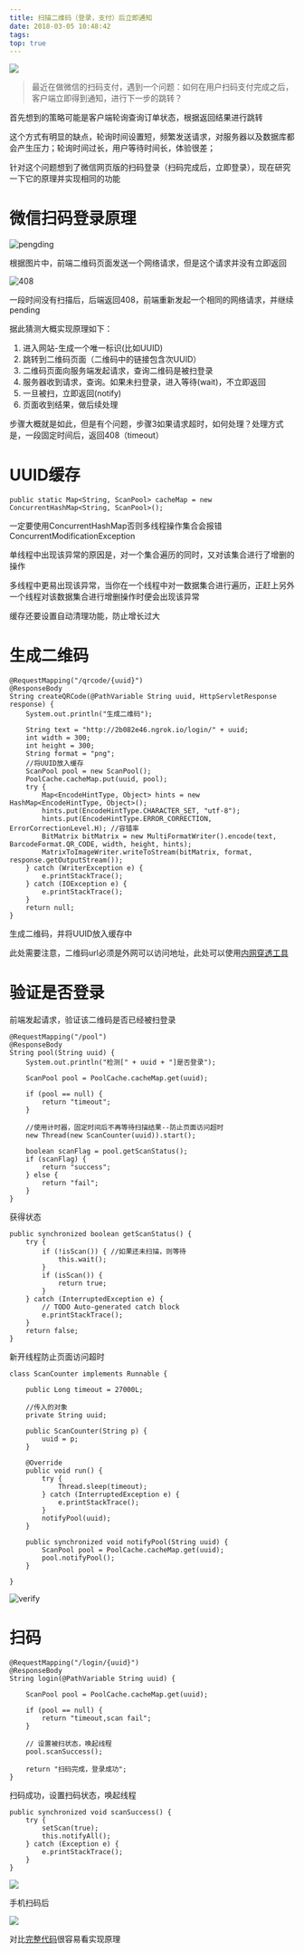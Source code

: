 ```yaml
---
title: 扫描二维码（登录，支付）后立即通知
date: 2018-03-05 10:48:42
tags:
top: true
---
```


![](http://www.wailian.work/images/2018/03/05/1211.jpg)

> 最近在做微信的扫码支付，遇到一个问题：如何在用户扫码支付完成之后，客户端立即得到通知，进行下一步的跳转？

首先想到的策略可能是客户端轮询查询订单状态，根据返回结果进行跳转

这个方式有明显的缺点，轮询时间设置短，频繁发送请求，对服务器以及数据库都会产生压力；轮询时间过长，用户等待时间长，体验很差；

针对这个问题想到了微信网页版的扫码登录（扫码完成后，立即登录），现在研究一下它的原理并实现相同的功能

# 微信扫码登录原理

![pengding](http://www.wailian.work/images/2018/03/05/pending.png)

根据图片中，前端二维码页面发送一个网络请求，但是这个请求并没有立即返回

![408](http://www.wailian.work/images/2018/03/05/408.png)

一段时间没有扫描后，后端返回408，前端重新发起一个相同的网络请求，并继续pending

据此猜测大概实现原理如下：

1. 进入网站-生成一个唯一标识(比如UUID)
2. 跳转到二维码页面（二维码中的链接包含次UUID）
3. 二维码页面向服务端发起请求，查询二维码是被扫登录
4. 服务器收到请求，查询。如果未扫登录，进入等待(wait)，不立即返回
5. 一旦被扫，立即返回(notify)
6. 页面收到结果，做后续处理

步骤大概就是如此，但是有个问题，步骤3如果请求超时，如何处理？处理方式是，一段固定时间后，返回408（timeout）

# UUID缓存

```
public static Map<String, ScanPool> cacheMap = new ConcurrentHashMap<String, ScanPool>();
```

一定要使用ConcurrentHashMap否则多线程操作集合会报错ConcurrentModificationException

单线程中出现该异常的原因是，对一个集合遍历的同时，又对该集合进行了增删的操作

多线程中更易出现该异常，当你在一个线程中对一数据集合进行遍历，正赶上另外一个线程对该数据集合进行增删操作时便会出现该异常

缓存还要设置自动清理功能，防止增长过大

# 生成二维码

```
@RequestMapping("/qrcode/{uuid}")
@ResponseBody
String createQRCode(@PathVariable String uuid, HttpServletResponse response) {
    System.out.println("生成二维码");

    String text = "http://2b082e46.ngrok.io/login/" + uuid;
    int width = 300;
    int height = 300;
    String format = "png";
    //将UUID放入缓存
    ScanPool pool = new ScanPool();
    PoolCache.cacheMap.put(uuid, pool);
    try {
        Map<EncodeHintType, Object> hints = new HashMap<EncodeHintType, Object>();
        hints.put(EncodeHintType.CHARACTER_SET, "utf-8");
        hints.put(EncodeHintType.ERROR_CORRECTION, ErrorCorrectionLevel.H); //容错率
        BitMatrix bitMatrix = new MultiFormatWriter().encode(text, BarcodeFormat.QR_CODE, width, height, hints);
        MatrixToImageWriter.writeToStream(bitMatrix, format, response.getOutputStream());
    } catch (WriterException e) {
        e.printStackTrace();
    } catch (IOException e) {
        e.printStackTrace();
    }
    return null;
}
```

生成二维码，并将UUID放入缓存中

此处需要注意，二维码url必须是外网可以访问地址，此处可以使用[内网穿透工具](https://ngrok.com/)


# 验证是否登录

前端发起请求，验证该二维码是否已经被扫登录

```
@RequestMapping("/pool")
@ResponseBody
String pool(String uuid) {
    System.out.println("检测[" + uuid + "]是否登录");

    ScanPool pool = PoolCache.cacheMap.get(uuid);

    if (pool == null) {
        return "timeout";
    }

    //使用计时器，固定时间后不再等待扫描结果--防止页面访问超时
    new Thread(new ScanCounter(uuid)).start();

    boolean scanFlag = pool.getScanStatus();
    if (scanFlag) {
        return "success";
    } else {
        return "fail";
    }
}
```

获得状态

```
public synchronized boolean getScanStatus() {
    try {
        if (!isScan()) { //如果还未扫描，则等待
            this.wait();
        }
        if (isScan()) {
            return true;
        }
    } catch (InterruptedException e) {
        // TODO Auto-generated catch block
        e.printStackTrace();
    }
    return false;
}
```

新开线程防止页面访问超时

```
class ScanCounter implements Runnable {

    public Long timeout = 27000L;

    //传入的对象
    private String uuid;

    public ScanCounter(String p) {
        uuid = p;
    }

    @Override
    public void run() {
        try {
            Thread.sleep(timeout);
        } catch (InterruptedException e) {
            e.printStackTrace();
        }
        notifyPool(uuid);
    }

    public synchronized void notifyPool(String uuid) {
        ScanPool pool = PoolCache.cacheMap.get(uuid);
        pool.notifyPool();
    }

}
```

![verify](http://www.wailian.work/images/2018/03/05/code4c40c.png)


# 扫码

```
@RequestMapping("/login/{uuid}")
@ResponseBody
String login(@PathVariable String uuid) {

    ScanPool pool = PoolCache.cacheMap.get(uuid);

    if (pool == null) {
        return "timeout,scan fail";
    }
    
    // 设置被扫状态，唤起线程
    pool.scanSuccess();

    return "扫码完成，登录成功";
}
```

扫码成功，设置扫码状态，唤起线程

```
public synchronized void scanSuccess() {
    try {
        setScan(true);
        this.notifyAll();
    } catch (Exception e) {
        e.printStackTrace();
    }
}
```

![](http://www.wailian.work/images/2018/03/05/ok.png)

手机扫码后

![](http://www.wailian.work/images/2018/03/05/mobile.jpg)


对比[完整代码](https://github.com/wangweiye01/scan_login)很容易看实现原理
